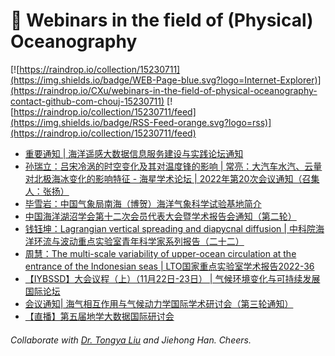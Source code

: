 # 🌊 Webinars in the field of (Physical) Oceanography

[![https://raindrop.io/collection/15230711](https://img.shields.io/badge/WEB-Page-blue.svg?logo=Internet-Explorer)](https://raindrop.io/CXu/webinars-in-the-field-of-physical-oceanography-contact-github-com-chouj-15230711) [![https://raindrop.io/collection/15230711/feed](https://img.shields.io/badge/RSS-Feed-orange.svg?logo=rss)](https://raindrop.io/collection/15230711/feed)

<!-- BLOG-POST-LIST:START -->
- [重要通知 | 海洋遥感大数据信息服务建设与实践论坛通知](https://mp.weixin.qq.com/s/4RATbBZBRqImoibnDf85Yg)
- [孙瑞立：吕宋冷涡的时空变化及其对温度锋的影响 | 常亮：大汽车水汽、云量对北极海冰变化的影响特征 - 海星学术论坛 | 2022年第20次会议通知（召集人：张扬）](https://mp.weixin.qq.com/s/jzOAY0D1QNl4BA3eDJgUoA)
- [毕雪岩：中国气象局南海（博贺）海洋气象科学试验基地简介](https://meeting.tencent.com/dm/kBltfG3vu1fm)
- [中国海洋湖沼学会第十二次会员代表大会暨学术报告会通知（第二轮）](https://mp.weixin.qq.com/s/0Kdlw0YNDudmlbFr_HOFhQ)
- [钱钰坤：Lagrangian vertical spreading and diapycnal diffusion | 中科院海洋环流与波动重点实验室青年科学家系列报告（二十二）](https://mp.weixin.qq.com/s/iubUp8Tb4f8Qao6T4slcgA)
- [周慧：The multi-scale variability of upper-ocean circulation at the entrance of the Indonesian seas | LTO国家重点实验室学术报告2022-36](https://mp.weixin.qq.com/s/PiTEc2_8Dx7DvDg9oAyT6A)
- [【IYBSSD】大会议程（上）（11月22日-23日） | 气候环境变化与可持续发展国际论坛](https://mp.weixin.qq.com/s/BWVl43Y5OlQ7cnc9S4Cw6g)
- [会议通知| 海气相互作用与气候动力学国际学术研讨会（第三轮通知）](https://mp.weixin.qq.com/s/hlBzIQmAxGKs-x11vTOXHQ)
- [【直播】第五届地学大数据国际研讨会](https://mp.weixin.qq.com/s/aH1JaiLA9hTjnQP4vlXfXQ)
<!-- BLOG-POST-LIST:END -->

###### Collaborate with [Dr. Tongya Liu](https://liutongya.github.io/) and Jiehong Han. Cheers.
